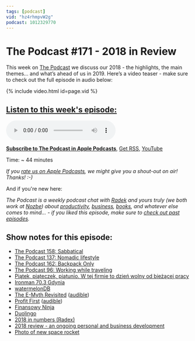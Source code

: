 ```yaml
---
tags: [podcast]
vid: "hz4rhmpvW2g"
podcast: 1012329770
---
```


# The Podcast #171 - 2018 in Review

This week on [The Podcast][p] we discuss our 2018 - the highlights, the main themes... and what’s ahead of us in 2019. Here’s a video teaser - make sure to check out the full episode in audio below:

{% include video.html id=page.vid %}

<!--More-->

## [Listen to this week's episode:][e]

<audio controls>
<source src="https://files.nozbe.com/podcast/171.mp3" type="audio/mpeg">
</audio>

**[Subscribe to The Podcast in Apple Podcasts][i]**, [Get RSS][rss], [YouTube][y]

Time: ~ 44 minutes

*If you [rate us on Apple Podcasts][i], we might give you a shout-out on air! Thanks! :-)*

And if you're new here:

*The Podcast is a weekly podcast chat with [Radek][r] and yours truly (we both work at [Nozbe][n]) about [productivity](/tag/productivity), [business](/tag/business), [books](/tag/books), and whatever else comes to mind… - if you liked this episode, make sure to [check out past episodes](/tag/podcast).*

## Show notes for this episode:

  * [The Podcast 158: Sabbatical](https://thepodcast.fm/episodes/158)
  * [The Podcast 137: Nomadic lifestyle](https://thepodcast.fm/episodes/137)
  * [The Podcast 162: Backpack Only](https://thepodcast.fm/episodes/162)
  * [The Podcast 96: Working while traveling](https://thepodcast.fm/96)
  * [Piątek, piąteczek, piątunio. W tej firmie to dzień wolny od bieżącej pracy](https://msp.money.pl/wiadomosci/zarzadzanie/artykul/piatek-piateczek-piatunio-w-tej-firmie-to,176,0,2418096.html)
  * [Ironman 70.3 Gdynia](https://www.ironmangdynia.pl/)
  * [watermelonDB](https://github.com/Nozbe/WatermelonDB)
  * [The E-Myth Revisited](https://www.amazon.com/Myth-Revisited-Small-Businesses-About/dp/B00094F0ES/) ([audible](https://www.audible.com/pd/The-E-Myth-Revisited-Audiobook/B002V1LGZE))
  * [Profit First](https://www.amazon.com/Profit-First-Transform-Cash-Eating-Money-Making/dp/B06X15WW79/) ([audible](https://www.audible.com/pd/Profit-First-Audiobook/B06X15WX5B))
  * [Finansowy Ninja](https://finansowyninja.pl/)
  * [Duolingo](https://www.duolingo.com/)
  * [2018 in numbers (Radex)](https://twitter.com/radexp/status/1083038025851043840)
  * [2018 review - an ongoing personal and business development](https://sliwinski.com/2018/)
  * [Photo of new space rocket](https://forum.nasaspaceflight.com/index.php?action=dlattach;topic=47120.0;attach=1538238;image)

[y]: https://michael.gratis/thepodcastyt
[rss]: http://thepodcast.fm/episodes?format=RSS
[e]: http://thepodcast.fm/episodes/171

[p]: https://michael.gratis/thepodcastfm
[n]: https://michael.gratis/nozbe
[r]: https://michael.gratis/radex
[i]: https://michael.gratis/thepodcast
[o]: https://michael.gratis/ipadonly

